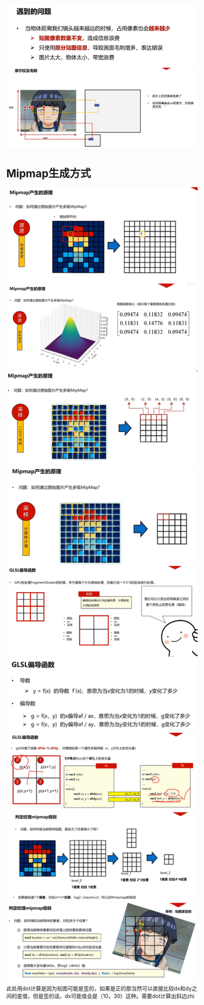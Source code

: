 ![输入图片说明](/imgs/2024-10-27/HXXMESHfOhzZ7TBM.png)
![输入图片说明](/imgs/2024-10-27/VpRKtIXh3LdjQwQh.png)

# Mipmap生成方式
![输入图片说明](/imgs/2024-10-27/WnH5md67UslU9Ph9.png)
![输入图片说明](/imgs/2024-10-27/zNaiuYKYFVzpaBiy.png)
![输入图片说明](/imgs/2024-10-27/EziP1YDJyyyrkBO7.png)
![输入图片说明](/imgs/2024-10-27/dxILoFRLHn5MUZLw.png)
![输入图片说明](/imgs/2024-10-27/3IbcSjWPIiMp2X5f.png)
![输入图片说明](/imgs/2024-10-27/M8mTNQbkii610qBC.png)
![输入图片说明](/imgs/2024-10-27/baSgPHlSpSA93fhy.png)
![输入图片说明](/imgs/2024-10-27/YxneQRLSI775uahU.png)
![输入图片说明](/imgs/2024-10-27/OcdNimEhaKxJ7PV2.png)
此处用dot计算是因为贴图可能是歪的，如果是正的那当然可以直接比较dx和dy之间的差值，但是歪的话，dx可能值会是（10，30）这种。需要dot计算出斜边zhi 
<!--stackedit_data:
eyJoaXN0b3J5IjpbLTM2OTQ3NDE2NiwxMjc5MjkwNTQ2LC00NT
c4MTg1NzIsLTEwNDE5ODAwNjAsLTEwMzYyNjM2NzksLTE0ODU3
NzY4NjQsLTEwMTMyNTIwNDMsMjA3NzQ3MjI5OF19
-->